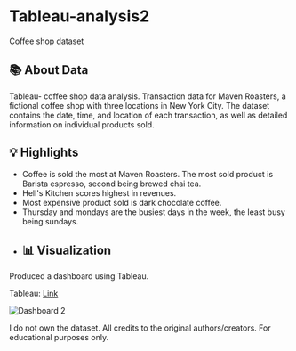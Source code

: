 # Tableau-analysis2
Coffee shop dataset

## 📚 About Data

Tableau- coffee shop data analysis. Transaction data for Maven Roasters, a fictional coffee shop with three locations in New York City. The dataset contains the date, time, and location of each transaction, as well as detailed information on individual products sold.

## 💡 Highlights

- Coffee is sold the most at Maven Roasters. The most sold product is Barista espresso, second being brewed chai tea. 
- Hell's Kitchen scores highest in revenues.
- Most expensive product sold is dark chocolate coffee.
- Thursday and mondays are the busiest days in the week, the least busy being sundays.
- ## 📊 Visualization

Produced a dashboard using Tableau.

Tableau: [Link](https://public.tableau.com/views/Book2_17244969314180/Dashboard1?:language=en-GB&:sid=&:redirect=auth&:display_count=n&:origin=viz_share_link)

![Dashboard 2](https://github.com/user-attachments/assets/db9eb743-6b84-48d2-963a-a5453587663c)


I do not own the dataset. All credits to the original authors/creators. For educational purposes only.
